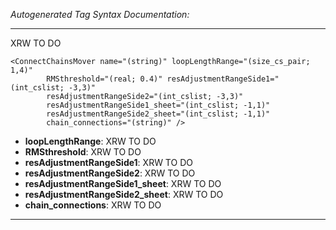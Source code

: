 _Autogenerated Tag Syntax Documentation:_

---
XRW TO DO

```
<ConnectChainsMover name="(string)" loopLengthRange="(size_cs_pair; 1,4)"
        RMSthreshold="(real; 0.4)" resAdjustmentRangeSide1="(int_cslist; -3,3)"
        resAdjustmentRangeSide2="(int_cslist; -3,3)"
        resAdjustmentRangeSide1_sheet="(int_cslist; -1,1)"
        resAdjustmentRangeSide2_sheet="(int_cslist; -1,1)"
        chain_connections="(string)" />
```

-   **loopLengthRange**: XRW TO DO
-   **RMSthreshold**: XRW TO DO
-   **resAdjustmentRangeSide1**: XRW TO DO
-   **resAdjustmentRangeSide2**: XRW TO DO
-   **resAdjustmentRangeSide1_sheet**: XRW TO DO
-   **resAdjustmentRangeSide2_sheet**: XRW TO DO
-   **chain_connections**: XRW TO DO

---
